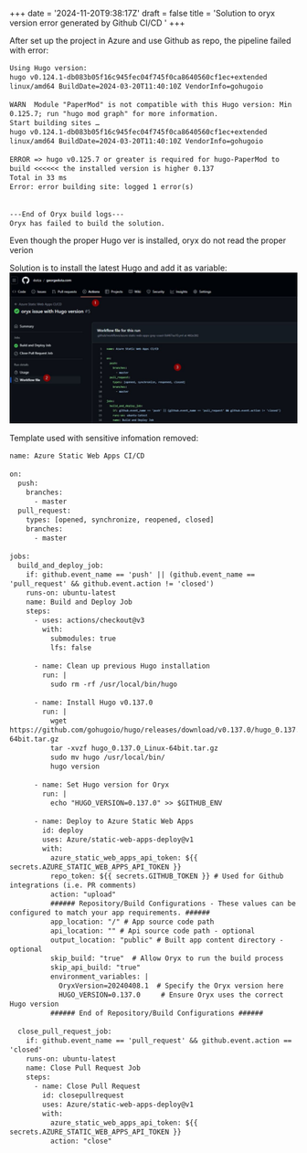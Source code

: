 +++
date = '2024-11-20T9:38:17Z'
draft = false
title = 'Solution to oryx version error generated by Github CI/CD '
+++

After set up the project in Azure and use Github as repo, the pipeline failed with error:

```
Using Hugo version:
hugo v0.124.1-db083b05f16c945fec04f745f0ca8640560cf1ec+extended linux/amd64 BuildDate=2024-03-20T11:40:10Z VendorInfo=gohugoio

WARN  Module "PaperMod" is not compatible with this Hugo version: Min 0.125.7; run "hugo mod graph" for more information.
Start building sites … 
hugo v0.124.1-db083b05f16c945fec04f745f0ca8640560cf1ec+extended linux/amd64 BuildDate=2024-03-20T11:40:10Z VendorInfo=gohugoio

ERROR => hugo v0.125.7 or greater is required for hugo-PaperMod to build <<<<<< the installed version is higher 0.137
Total in 33 ms
Error: error building site: logged 1 error(s)


---End of Oryx build logs---
Oryx has failed to build the solution.
```

Even though the proper Hugo ver is installed, oryx do not read the proper verion

Solution is to install the latest Hugo and add it as variable:
![GitHub Pipeline](https://github.com/dutza/content-public/blob/main/azure.geduta.com/images/GitHub-oryx-error.jpg?raw=true)

Template used with sensitive infomation removed:
```
name: Azure Static Web Apps CI/CD

on:
  push:
    branches:
      - master
  pull_request:
    types: [opened, synchronize, reopened, closed]
    branches:
      - master

jobs:
  build_and_deploy_job:
    if: github.event_name == 'push' || (github.event_name == 'pull_request' && github.event.action != 'closed')
    runs-on: ubuntu-latest
    name: Build and Deploy Job
    steps:
      - uses: actions/checkout@v3
        with:
          submodules: true
          lfs: false

      - name: Clean up previous Hugo installation
        run: |
          sudo rm -rf /usr/local/bin/hugo
          
      - name: Install Hugo v0.137.0
        run: |
          wget https://github.com/gohugoio/hugo/releases/download/v0.137.0/hugo_0.137.0_Linux-64bit.tar.gz
          tar -xvzf hugo_0.137.0_Linux-64bit.tar.gz
          sudo mv hugo /usr/local/bin/
          hugo version
          
      - name: Set Hugo version for Oryx
        run: |
          echo "HUGO_VERSION=0.137.0" >> $GITHUB_ENV
          
      - name: Deploy to Azure Static Web Apps
        id: deploy
        uses: Azure/static-web-apps-deploy@v1
        with:
          azure_static_web_apps_api_token: ${{ secrets.AZURE_STATIC_WEB_APPS_API_TOKEN }}
          repo_token: ${{ secrets.GITHUB_TOKEN }} # Used for Github integrations (i.e. PR comments)
          action: "upload"
          ###### Repository/Build Configurations - These values can be configured to match your app requirements. ######
          app_location: "/" # App source code path
          api_location: "" # Api source code path - optional
          output_location: "public" # Built app content directory - optional
          skip_build: "true"  # Allow Oryx to run the build process
          skip_api_build: "true"
          environment_variables: |
            OryxVersion=20240408.1  # Specify the Oryx version here
            HUGO_VERSION=0.137.0     # Ensure Oryx uses the correct Hugo version
          ###### End of Repository/Build Configurations ######
          
  close_pull_request_job:
    if: github.event_name == 'pull_request' && github.event.action == 'closed'
    runs-on: ubuntu-latest
    name: Close Pull Request Job
    steps:
      - name: Close Pull Request
        id: closepullrequest
        uses: Azure/static-web-apps-deploy@v1
        with:
          azure_static_web_apps_api_token: ${{ secrets.AZURE_STATIC_WEB_APPS_API_TOKEN }}
          action: "close"
```
